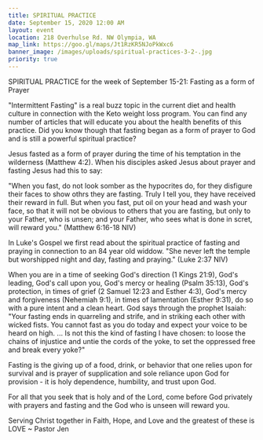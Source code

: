 ```yaml
---
title: SPIRITUAL PRACTICE
date: September 15, 2020 12:00 AM
layout: event
location: 218 Overhulse Rd. NW Olympia, WA
map_link: https://goo.gl/maps/Jt1RzKR5NJoPkWxc6
banner_image: /images/uploads/spiritual-practices-3-2-.jpg
priority: true
---
```

SPIRITUAL PRACTICE for the week of September 15-21: Fasting as a form of Prayer

"Intermittent Fasting" is a real buzz topic in the current diet and health culture in connection with the Keto weight loss program. You can find any number of articles that will educate you about the health benefits of this practice. Did you know though that fasting began as a form of prayer to God and is still a powerful spiritual practice?

Jesus fasted as a form of prayer during the time of his temptation in the wilderness (Matthew 4:2). When his disciples asked Jesus about prayer and fasting Jesus had this to say:

"When you fast, do not look somber as the hypocrites do, for they disfigure their faces to show othrs they are fasting. Truly I tell you, they have received their reward in full. But when you fast, put oil on your head and wash your face, so that it will not be obvious to others that you are fasting, but only to your Father, who is unsen; and your Father, who sees what is done in scret, will reward you." (Matthew 6:16-18 NIV)

In Luke's Gospel we first read about the spiritual practice of fasting and praying in connection to an 84 year old widdow. "She never left the temple but worshipped night and day, fasting and praying." (Luke 2:37 NIV)

When you are in a time of seeking God's direction (1 Kings 21:9), God's leading, God's call upon you, God's mercy or healing (Psalm 35:13), God's protection, in times of grief (2 Samuel 12:23 and Esther 4:3), God's mercy and forgiveness (Nehemiah 9:1), in times of lamentation (Esther 9:31), do so with a pure intent and a clean heart. God says through the prophet Isaiah: "Your fasting ends in quarreling and strife, and in striking each other with wicked fists. You cannot fast as you do today and expect your voice to be heard on high. ... Is not this the kind of fasting I have chosen: to loose the chains of injustice and untie the cords of the yoke, to set the oppressed free and break every yoke?"

Fasting is the giving up of a food, drink, or behavior that one relies upon for survival and is prayer of supplication and sole reliance upon God for provision - it is holy dependence, humbility, and trust upon God.

For all that you seek that is holy and of the Lord, come before God privately with prayers and fasting and the God who is unseen will reward you.

Serving Christ together in Faith, Hope, and Love and the greatest of these is LOVE ~ Pastor Jen